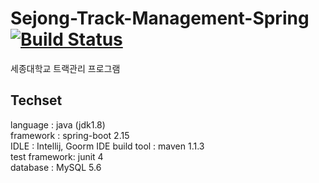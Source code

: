 # Sejong-Track-Management-Spring [![Build Status](https://travis-ci.org/riyenas0925/Project-Sejong-Track-Management.svg?branch=develop)](https://travis-ci.org/riyenas0925/Project-Sejong-Track-Management)
세종대학교 트랙관리 프로그램

## Techset  
language : java (jdk1.8)  
framework : spring-boot 2.15   
IDLE : Intellij, Goorm IDE
build tool : maven 1.1.3  
test framework: junit 4  
database : MySQL 5.6
